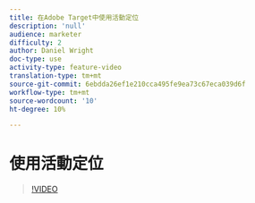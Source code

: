 ```yaml
---
title: 在Adobe Target中使用活動定位
description: 'null'
audience: marketer
difficulty: 2
author: Daniel Wright
doc-type: use
activity-type: feature-video
translation-type: tm+mt
source-git-commit: 6ebdda26ef1e210cca495fe9ea73c67eca039d6f
workflow-type: tm+mt
source-wordcount: '10'
ht-degree: 10%

---
```


# 使用活動定位

>[!VIDEO](https://video.tv.adobe.com/v/17385/?quality=12)